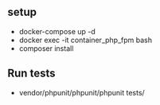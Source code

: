 
## setup
- docker-compose up -d
- docker exec -it container_php_fpm bash
- composer install

## Run tests
- vendor/phpunit/phpunit/phpunit tests/
